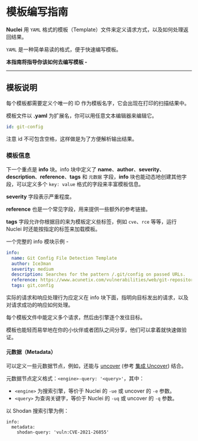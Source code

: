 # 模板编写指南

**Nuclei** 用 `YAML` 格式的模板（Template）文件来定义请求方式，以及如何处理返回结果。

`YAML` 是一种简单易读的格式，便于快速编写模板。

**本指南将指导你该如何去编写模板 -**

----------

## 模板说明

每个模板都需要定义个唯一的 ID 作为模板名字，它会出现在打印的扫描结果中。

模板文件以 **.yaml** 为扩展名，你可以用任意文本编辑器来编辑它。

```yaml
id: git-config
```

注意 id 不可包含空格，这样做是为了方便解析输出结果。

### 模板信息

下一个重点是 **info** 块。info 块中定义了 **name**、**author**、**severity**、**description**、**reference**、**tags** 和 `元数据` 字段，**info** 块也能动态地创建其他字段，可以定义多个 `key: value` 格式的字段来丰富模板信息。

**severity** 字段表示严重程度。

**reference** 也是一个常见字段，用来提供一些额外的参考链接。

**tags** 字段允许你根据目的来为模板定义些标签，例如 `cve`、`rce` 等等，运行 Nuclei 时还能按指定的标签来加载模板。

一个完整的 info 模块示例 -

```yaml
info:
  name: Git Config File Detection Template
  author: Ice3man
  severity: medium
  description: Searches for the pattern /.git/config on passed URLs.
  reference: https://www.acunetix.com/vulnerabilities/web/git-repository-found/
  tags: git,config
```

实际的请求和响应处理行为应定义在 info 块下面，指明向目标发出的请求，以及对请求成功的响应如何处理。

每个模板文件中能定义多个请求，然后由引擎逐个发往目标。

模板也能轻而易举地在你的小伙伴或者团队之间分享，他们可以拿着就快速做验证。

#### 元数据（Metadata）

可以定义一些元数据节点，例如，还能与 [uncover](https://github.com/projectdiscovery/uncover) (参考 [集成 Uncover](https://nuclei.projectdiscovery.io/nuclei/get-started/#uncover-integration)) 结合。

元数据节点定义格式：`<engine>-query: '<query>'`，其中：

- `<engine>` 为搜索引擎，等价于 Nuclei 的 `-ue` 或 uncover 的 `-e` 参数。
- `<query>` 为查询关键字，等价于 Nuclei 的 `-uq` 或 uncover 的 `-q` 参数。

以 Shodan 搜索引擎为例：

```
info:
  metadata:
    shodan-query: 'vuln:CVE-2021-26855'
```
